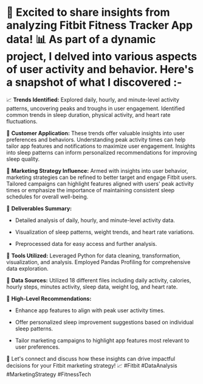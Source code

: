 # 🚀  Excited to share insights from analyzing Fitbit Fitness Tracker App data! 📊 As part of a dynamic project, I delved into various aspects of user activity and behavior. Here's a snapshot of what I discovered :-

📈 **Trends Identified:** Explored daily, hourly, and minute-level activity patterns, uncovering peaks and troughs in user engagement. Identified common trends in sleep duration, physical activity, and heart rate fluctuations.

👥  **Customer Application:** These trends offer valuable insights into user preferences and behaviors. Understanding peak activity times can help tailor app features and notifications to maximize user engagement. Insights into sleep patterns can inform personalized recommendations for improving sleep quality.

📣  **Marketing Strategy Influence:** Armed with insights into user behavior, marketing strategies can be refined to better target and engage Fitbit users. Tailored campaigns can highlight features aligned with users' peak activity times or emphasize the importance of maintaining consistent sleep schedules for overall well-being.

📝  **Deliverables Summary:**
- Detailed analysis of daily, hourly, and minute-level activity data.
  
- Visualization of sleep patterns, weight trends, and heart rate variations.
  
- Preprocessed data for easy access and further analysis.

🔧  **Tools Utilized:** Leveraged Python for data cleaning, transformation, visualization, and analysis. Employed Pandas Profiling for comprehensive data exploration.

📁  **Data Sources:** Utilized 18 different files including daily activity, calories, hourly steps, minutes activity, sleep data, weight log, and heart rate.

🎯 **High-Level Recommendations:**
- Enhance app features to align with peak user activity times.
  
- Offer personalized sleep improvement suggestions based on individual sleep patterns.
  
- Tailor marketing campaigns to highlight app features most relevant to user preferences.

🚀 Let's connect and discuss how these insights can drive impactful decisions for your Fitbit marketing strategy! 📈 #Fitbit #DataAnalysis #MarketingStrategy #FitnessTech
